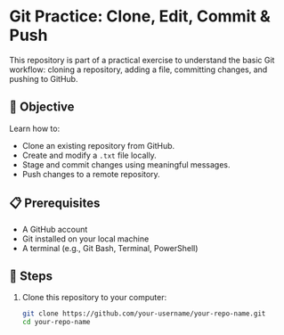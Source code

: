 # Git Practice: Clone, Edit, Commit & Push

This repository is part of a practical exercise to understand the basic Git workflow: cloning a repository, adding a file, committing changes, and pushing to GitHub.

## 🧠 Objective

Learn how to:

- Clone an existing repository from GitHub.
- Create and modify a `.txt` file locally.
- Stage and commit changes using meaningful messages.
- Push changes to a remote repository.

## 📋 Prerequisites

- A GitHub account
- Git installed on your local machine
- A terminal (e.g., Git Bash, Terminal, PowerShell)

## 🚀 Steps

1. Clone this repository to your computer:

   ```bash
   git clone https://github.com/your-username/your-repo-name.git
   cd your-repo-name
